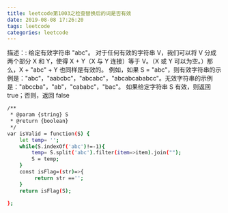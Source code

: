```yaml
---
title: leetcode第1003之检查替换后的词是否有效
date: 2019-08-08 17:26:20
tags: leetcode
categories: leetcode
---
```


描述：: 给定有效字符串 "abc"。
对于任何有效的字符串 V，我们可以将 V 分成两个部分 X 和 Y，使得 X + Y（X 与 Y 连接）等于 V。（X 或 Y 可以为空。）那么，X + "abc" + Y 也同样是有效的。
例如，如果 S = "abc"，则有效字符串的示例是："abc"，"aabcbc"，"abcabc"，"abcabcababcc"。无效字符串的示例是："abccba"，"ab"，"cababc"，"bac"。
如果给定字符串 S 有效，则返回 true；否则，返回 false
<!-- more -->

```bash
/**
 * @param {string} S
 * @return {boolean}
 */
var isValid = function(S) {
    let temp= '';
    while(S.indexOf('abc')!=-1){
        temp= S.split('abc').filter(item=>item).join("");
        S = temp;
    }
    const isFlag=(str)=>{
         return str =='';
    }
    return isFlag(S);

};
```